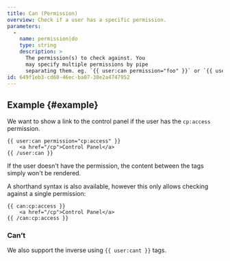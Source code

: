 ```yaml
---
title: Can (Permission)
overview: Check if a user has a specific permission.
parameters:
  -
    name: permission|do
    type: string
    description: >
      The permission(s) to check against. You
      may specify multiple permissions by pipe
      separating them. eg. `{{ user:can permission="foo" }}` or `{{ user:can do="foo|bar" }}`
id: 649f1eb3-cd60-46ec-ba07-38e2a4747952
---
```

## Example {#example}

We want to show a link to the control panel if the user has the `cp:access` permission.

```
{{ user:can permission="cp:access" }}
    <a href="/cp">Control Panel</a>
{{ /user:can }}
```

If the user doesn't have the permission, the content between the tags simply won't be rendered.

A shorthand syntax is also available, however this only allows checking against a single permission:

```
{{ can:cp:access }}
    <a href="/cp">Control Panel</a>
{{ /can:cp:access }}
```

### Can’t

We also support the inverse using `{{ user:cant }}` tags.
